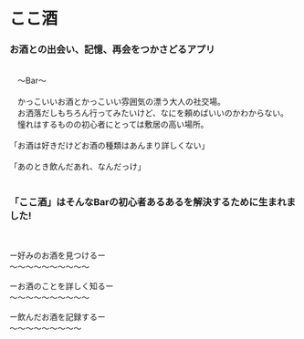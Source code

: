 # ここ酒 

### お酒との出会い、記憶、再会をつかさどるアプリ
 <br />
　〜Bar〜
 <br />
 <br />
　かっこいいお酒とかっこいい雰囲気の漂う大人の社交場。
 <br />
　お洒落だしもちろん行ってみたいけど、なにを頼めばいいのかわからない。
 <br />
　憧れはするものの初心者にとっては敷居の高い場所。
 <br />
 <br />
   「お酒は好きだけどお酒の種類はあんまり詳しくない」
 <br />
 <br />
   「あのとき飲んだあれ、なんだっけ」
 <br />
 <br />
 
### 「ここ酒」はそんなBarの初心者あるあるを解決するために生まれました!
 <br />
 
ー好みのお酒を見つけるー
 <br />
〜〜〜〜〜〜〜〜〜〜
 <br />
 
ーお酒のことを詳しく知るー
 <br />
〜〜〜〜〜〜〜〜〜〜
 <br />
 
ー飲んだお酒を記録するー
  <br />
 〜〜〜〜〜〜〜〜〜
  <br />





